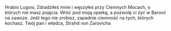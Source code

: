 Hrabio Lugosi,
Zdradziłeś mnie i węszyłeś przy Ciemnych Mocach, o których nie masz pojęcia.
Wróć pod moją opiekę, a pozwolę ci żyć w Barovii na zawsze. 
Jeśli tego nie zrobisz, zapadnie ciemność
na tych, których kochasz.
Twój pan i władca,
Strahd von Zarovicha